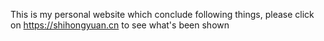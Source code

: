 This is my personal website which conclude following things, please click on 
https://shihongyuan.cn to see what's been shown
